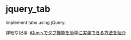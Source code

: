 # jquery_tab
Implement tabs using jQuery.

詳細な記事: [jQueryでタブ機能を簡単に実装できる方法を紹介](https://it-web-life.com/jquery_tab/)
